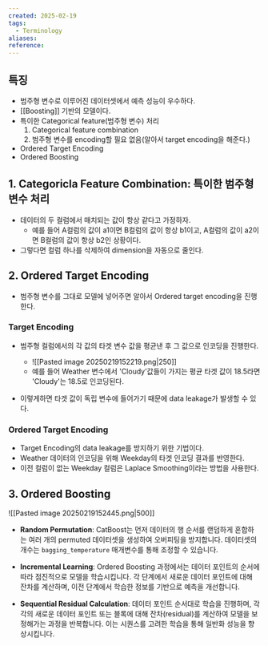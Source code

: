```yaml
---
created: 2025-02-19
tags:
  - Terminology
aliases: 
reference:
---
```

## 특징
- 범주형 변수로 이루어진 데이터셋에서 예측 성능이 우수하다.
- [[Boosting]] 기반의 모델이다.
- 특이한 Categorical feature(범주형 변수) 처리
	1. Categorical feature combination
	2. 범주형 변수를 encoding할 필요 없음(알아서 target encoding을 해준다.)
- Ordered Target Encoding
- Ordered Boosting

## 1. Categoricla Feature Combination: 특이한 범주형 변수 처리
- 데이터의 두 컬럼에서 매치되는 값이 항상 같다고 가정하자. 
	- 예를 들어 A컬럼의 값이 a1이면 B컬럼의 값이 항상 b1이고, A컬럼의 값이 a2이면 B컬럼의 값이 항상 b2인 상황이다.
- 그렇다면 컬럼 하나를 삭제하여 dimension을 자동으로 줄인다.

## 2. Ordered Target Encoding
- 범주형 변수를 그대로 모델에 넣어주면 알아서 Ordered target encoding을 진행한다.

### Target Encoding
- 범주형 컬럼에서의 각 값의 타겟 변수 값을 평균낸 후 그 값으로 인코딩을 진행한다.
	- ![[Pasted image 20250219152219.png|250]]
	- 예를 들어 Weather 변수에서 'Cloudy'값들이 가지는 평균 타겟 값이 18.5라면 'Cloudy'는 18.5로 인코딩된다.

- 이렇게하면 타겟 값이 독립 변수에 들어가기 때문에 data leakage가 발생할 수 있다.

### Ordered Target Encoding
- Target Encoding의 data leakage를 방지하기 위한 기법이다.
- Weather 데이터의 인코딩을 위해 Weekday의 타겟 인코딩 결과를 반영한다.
- 이전 컬럼이 없는 Weekday 컬럼은 Laplace Smoothing이라는 방법을 사용한다.


## 3. Ordered Boosting
![[Pasted image 20250219152445.png|500]]
- **Random Permutation**: CatBoost는 먼저 데이터의 행 순서를 랜덤하게 혼합하는 여러 개의 permuted 데이터셋을 생성하여 오버피팅을 방지합니다. 데이터셋의 개수는 `bagging_temperature` 매개변수를 통해 조정할 수 있습니다.

- **Incremental Learning**: Ordered Boosting 과정에서는 데이터 포인트의 순서에 따라 점진적으로 모델을 학습시킵니다. 각 단계에서 새로운 데이터 포인트에 대해 잔차를 계산하며, 이전 단계에서 학습한 정보를 기반으로 예측을 개선합니다.

- **Sequential Residual Calculation**: 데이터 포인트 순서대로 학습을 진행하며, 각각의 새로운 데이터 포인트 또는 블록에 대해 잔차(residual)를 계산하여 모델을 보정해가는 과정을 반복합니다. 이는 시퀀스를 고려한 학습을 통해 일반화 성능을 향상시킵니다.